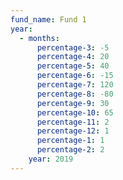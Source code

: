 ```yaml
---
fund_name: Fund 1
year:
  - months:
      percentage-3: -5
      percentage-4: 20
      percentage-5: 40
      percentage-6: -15
      percentage-7: 120
      percentage-8: -80
      percentage-9: 30
      percentage-10: 65
      percentage-11: 2
      percentage-12: 1
      percentage-1: 1
      percentage-2: 2
    year: 2019
---
```

